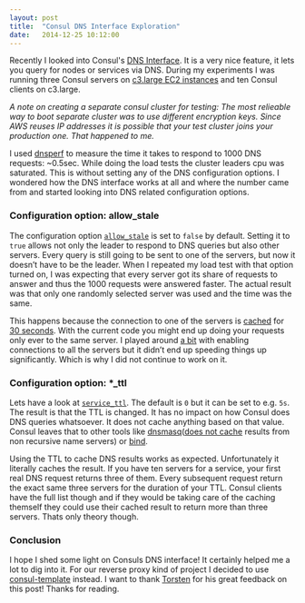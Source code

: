 ```yaml
---
layout: post
title:  "Consul DNS Interface Exploration"
date:   2014-12-25 10:12:00
---
```


Recently I looked into Consul's [DNS Interface](https://consul.io/docs/agent/dns.html). It is a very nice feature, it lets you query for nodes or services via DNS. During my experiments I was running three Consul servers on [c3.large EC2 instances](https://aws.amazon.com/ec2/instance-types/#Compute_Optimized) and ten Consul clients on c3.large.

_A note on creating a separate consul cluster for testing: The most relieable way to boot separate cluster was to use different encryption keys. Since AWS reuses IP addresses it is possible that your test cluster joins your production one. That happened to me._

I used [dnsperf](https://github.com/cobblau/dnsperf) to measure the time it takes to respond to 1000 DNS requests: ~0.5sec. While doing the load tests the cluster leaders cpu was saturated. This is without setting any of the DNS configuration options. I wondered how the DNS interface works at all and where the number came from and started looking into DNS related configuration options.

### Configuration option: allow_stale

The configuration option [`allow_stale`](https://consul.io/docs/agent/options.html#allow_stale) is set to `false` by default. Setting it to `true` allows not only the leader to respond to DNS queries but also other servers. Every query is still going to be sent to one of the servers, but now it doesn’t have to be the leader. When I repeated my load test with that option turned on, I was expecting that every server got its share of requests to answer and thus the 1000 requests were answered faster. The actual result was that only one randomly selected server was used and the time was the same. 

This happens because the connection to one of the servers is [cached](https://github.com/hashicorp/consul/blob/b74af612a9b58e1c8b9e341596ea957d51fa47c2/consul/client.go#L339) for [30 seconds](https://github.com/hashicorp/consul/blob/b74af612a9b58e1c8b9e341596ea957d51fa47c2/consul/client.go#L21). With the current code you might end up doing your requests only ever to the same server. I played around [a bit](https://github.com/i0rek/consul/compare/multiple_cached_conns) with enabling connections to all the servers but it didn’t end up speeding things up significantly. Which is why I did not continue to work on it.

### Configuration option: *_ttl

Lets have a look at [`service_ttl`](https://consul.io/docs/agent/options.html#service_ttl). The default is `0` but it can be set to e.g. `5s`. The result is that the TTL is changed. It has no impact on how Consul does DNS queries whatsoever. It does not cache anything based on that value. Consul leaves that to other tools like [dnsmasq](http://www.thekelleys.org.uk/dnsmasq/doc.html)([does not cache](http://thekelleys.org.uk/gitweb/?p=dnsmasq.git;a=commitdiff;h=1023dcbc9e358e42c005414b2f54b3a65daf3b8c) results from non recursive name servers) or [bind](http://bind9.net). 

Using the TTL to cache DNS results works as expected. Unfortunately it literally caches the result. If you have ten servers for a service, your first real DNS request returns three of them. Every subsequent request return the exact same three servers for the duration of your TTL. Consul clients have the full list though and if they would be taking care of the caching themself they could use their cached result to return more than three servers. Thats only theory though.

### Conclusion

I hope I shed some light on Consuls DNS interface! It certainly helped me a lot to dig into it. For our reverse proxy kind of project I decided to use [consul-template](https://github.com/hashicorp/consul-template) instead. I want to thank [Torsten](http://torsten.io) for his great feedback on this post! Thanks for reading.
